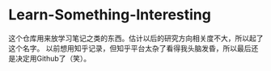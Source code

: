 # Learn-Something-Interesting

这个仓库用来放学习笔记之类的东西。估计以后的研究方向相关度不大，所以起了这个名字。
以前想用知乎记录，但知乎平台太杂了看得我头脑发昏，所以最后还是决定用Github了（笑）。
